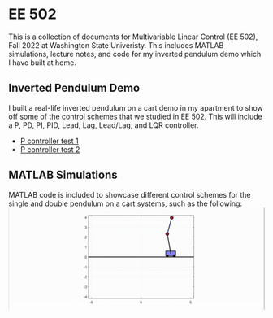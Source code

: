 # EE 502
This is a collection of documents for Multivariable Linear Control (EE 502), Fall 2022 at Washington State Univeristy. This includes MATLAB simulations, lecture notes, and code for my inverted pendulum demo which I have built at home.

## Inverted Pendulum Demo
I built a real-life inverted pendulum on a cart demo in my apartment to show off some of the control schemes that we studied in EE 502. This will include a P, PD, PI, PID, Lead, Lag, Lead/Lag, and LQR controller. 
- [P controller test 1](https://youtube.com/shorts/P7Pfby2YItQ)
- [P controller test 2](https://youtu.be/ivcoI8oz12Q)


## MATLAB Simulations
MATLAB code is included to showcase different control schemes for the single and double pendulum on a cart systems, such as the following:
![](DoubleInvertedPendulum/LQR.gif)
